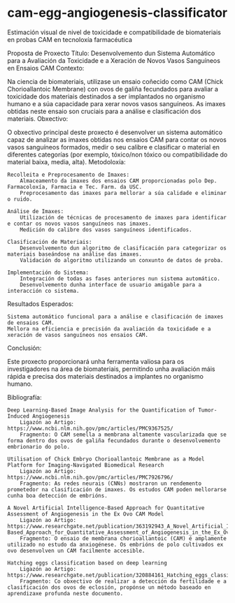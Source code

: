 # cam-egg-angiogenesis-classificator
Estimación visual de nivel de toxicidade e compatibilidade de biomateriais en probas CAM en tecnoloxía farmacéutica

Proposta de Proxecto
Título: Desenvolvemento dun Sistema Automático para a Avaliación da Toxicidade e a Xeración de Novos Vasos Sanguíneos en Ensaios CAM
Contexto:

Na ciencia de biomateriais, utilizase un ensaio coñecido como CAM (Chick Chorioallantoic Membrane) con ovos de galiña fecundados para avaliar a toxicidade dos materiais destinados a ser implantados no organismo humano e a súa capacidade para xerar novos vasos sanguíneos. As imaxes obtidas neste ensaio son cruciais para a análise e clasificación dos materiais.
Obxectivo:

O obxectivo principal deste proxecto é desenvolver un sistema automático capaz de analizar as imaxes obtidas nos ensaios CAM para contar os novos vasos sanguíneos formados, medir o seu calibre e clasificar o material en diferentes categorías (por exemplo, tóxico/non tóxico ou compatibilidade do material baixa, media, alta).
Metodoloxía:

    Recolleita e Preprocesamento de Imaxes:
        Almaceamento da imaxes dos ensaios CAM proporcionadas polo Dep. Farmacoloxía, Farmacia e Tec. Farm. da USC.
        Preprocesamento das imaxes para mellorar a súa calidade e eliminar o ruido.

    Análise de Imaxes:
        Utilización de técnicas de procesamento de imaxes para identificar e contar os novos vasos sanguíneos nas imaxes.
        Medición do calibre dos vasos sanguíneos identificados.

    Clasificación de Materiais:
        Desenvolvemento dun algoritmo de clasificación para categorizar os materiais baseándose na análise das imaxes.
        Validación do algoritmo utilizando un conxunto de datos de proba.

    Implementación do Sistema:
        Integración de todas as fases anteriores nun sistema automático.
        Desenvolvemento dunha interface de usuario amigable para a interacción co sistema.

Resultados Esperados:

    Sistema automático funcional para a análise e clasificación de imaxes de ensaios CAM.
    Mellora na eficiencia e precisión da avaliación da toxicidade e a xeración de vasos sanguíneos nos ensaios CAM.

Conclusión:

Este proxecto proporcionará unha ferramenta valiosa para os investigadores na área de biomateriais, permitindo unha avaliación máis rápida e precisa dos materiais destinados a implantes no organismo humano.

Bibliografía:

    Deep Learning-Based Image Analysis for the Quantification of Tumor-Induced Angiogenesis
        Ligazón ao Artigo: https://www.ncbi.nlm.nih.gov/pmc/articles/PMC9367525/
        Fragmento: O CAM semella a membrana altamente vascularizada que se forma dentro dos ovos de galiña fecundados durante o desenvolvemento embrionario do polo.

    Utilisation of Chick Embryo Chorioallantoic Membrane as a Model Platform for Imaging-Navigated Biomedical Research
        Ligazón ao Artigo: https://www.ncbi.nlm.nih.gov/pmc/articles/PMC7926796/
        Fragmento: As redes neurais (CNNs) mostraron un rendemento prometedor na clasificación de imaxes. Os estudos CAM poden mellorarse cunha boa detección de embrións.

    A Novel Artificial Intelligence-Based Approach for Quantitative Assessment of Angiogenesis in the Ex Ovo CAM Model
        Ligazón ao Artigo: https://www.researchgate.net/publication/363192943_A_Novel_Artificial_Intelligence-Based_Approach_for_Quantitative_Assessment_of_Angiogenesis_in_the_Ex_Ovo_CAM_Model
        Fragmento: O ensaio de membrana chorioallantoic (CAM) é amplamente utilizado no estudo da anxiogénese. Os embrións de polo cultivados ex ovo desenvolven un CAM facilmente accesible.

    Hatching eggs classification based on deep learning
        Ligazón ao Artigo: https://www.researchgate.net/publication/320884161_Hatching_eggs_classification_based_on_deep_learning
        Fragmento: Co obxectivo de realizar a detección da fertilidade e a clasificación dos ovos de eclosión, propónse un método baseado en aprendizaxe profunda neste documento.
